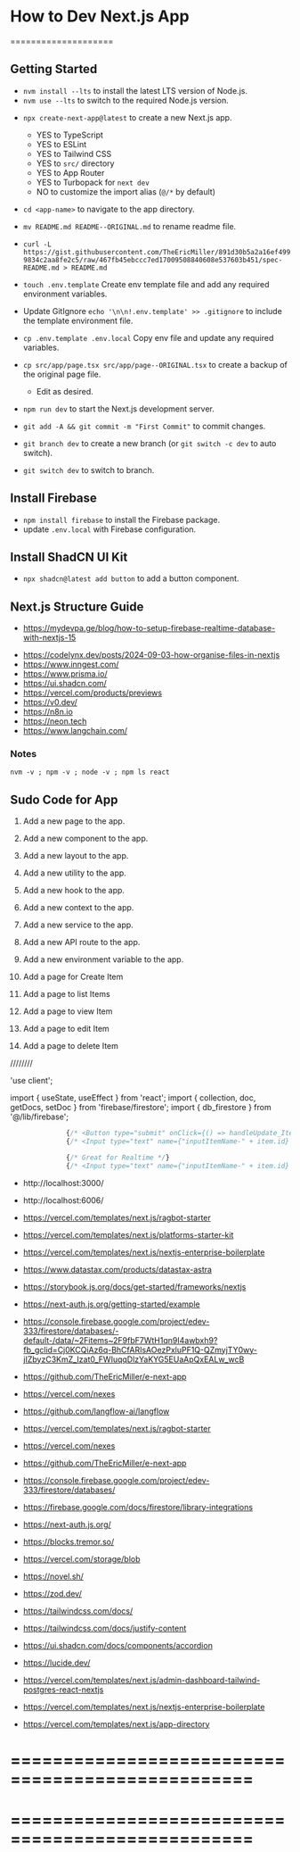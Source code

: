 # How to Dev Next.js App
====================

## Getting Started

- `nvm install --lts` to install the latest LTS version of Node.js.
- `nvm use --lts` to switch to the required Node.js version.
<!-- or `nvm install node` then `nvm alias default node` -->
<!-- - `npm install` to install all necessary packages. -->


- `npx create-next-app@latest` to create a new Next.js app.

  - YES to TypeScript
  - YES to ESLint
  - YES to Tailwind CSS
  - YES to `src/` directory
  - YES to App Router
  - YES to Turbopack for `next dev`
  - NO to customize the import alias (`@/*` by default)

- `cd <app-name>` to navigate to the app directory.

- `mv README.md README--ORIGINAL.md` to rename readme file.


- `curl -L https://gist.githubusercontent.com/TheEricMiller/891d30b5a2a16ef4999834c2aa8fe2c5/raw/467fb45ebccc7ed17009508840608e537603b451/spec-README.md > README.md`



- `touch .env.template` Create env template file and add any required environment variables.
- Update GitIgnore `echo '\n\n!.env.template' >> .gitignore` to include the template environment file.
- `cp .env.template .env.local` Copy env file and update any required variables.

- `cp src/app/page.tsx src/app/page--ORIGINAL.tsx` to create a backup of the original page file.

  - Edit as desired.

- `npm run dev` to start the Next.js development server.

- `git add -A && git commit -m "First Commit"` to commit changes.

- `git branch dev` to create a new branch  (or `git switch -c dev` to auto switch).
- `git switch dev` to switch to branch.


## Install Firebase

- `npm install firebase` to install the Firebase package.
- update `.env.local` with Firebase configuration.


## Install ShadCN UI Kit

- `npx shadcn@latest add button` to add a button component.

## Next.js Structure Guide

- https://mydevpa.ge/blog/how-to-setup-firebase-realtime-database-with-nextjs-15

* https://codelynx.dev/posts/2024-09-03-how-organise-files-in-nextjs
* https://www.inngest.com/
* https://www.prisma.io/
* https://ui.shadcn.com/
* https://vercel.com/products/previews
* https://v0.dev/
* https://n8n.io
* https://neon.tech
* https://www.langchain.com/

### Notes

`nvm -v ; npm -v ; node -v ; npm ls react`

## Sudo Code for App

1. Add a new page to the app.
2. Add a new component to the app.
3. Add a new layout to the app.
4. Add a new utility to the app.
5. Add a new hook to the app.
6. Add a new context to the app.
7. Add a new service to the app.
8. Add a new API route to the app.
9. Add a new environment variable to the app.

10. Add a page for Create Item
11. Add a page to list Items
12. Add a page to view Item
13. Add a page to edit Item
14. Add a page to delete Item

////////

'use client';

import { useState, useEffect } from 'react';
import { collection, doc, getDocs, setDoc } from 'firebase/firestore';
import { db_firestore } from '@/lib/firebase';


``` javascript
              {/* <Button type="submit" onClick={() => handleUpdate_Item(item.id, item.name)}><Save />Update</Button> */}
              {/* <Input type="text" name={"inputItemName-" + item.id} defaultValue={item.name} required className="field-sizing-content" /> */}

              {/* Great for Realtime */}
              {/* <Input type="text" name={"inputItemName-" + item.id} defaultValue={item.name} onChange={(e) => handleUpdate_Item(item.id, e.target.value)} required className="field-sizing-content" /> */}
```

* http://localhost:3000/
* http://localhost:6006/


* https://vercel.com/templates/next.js/ragbot-starter
* https://vercel.com/templates/next.js/platforms-starter-kit
* https://vercel.com/templates/next.js/nextjs-enterprise-boilerplate
* https://www.datastax.com/products/datastax-astra
* https://storybook.js.org/docs/get-started/frameworks/nextjs
* https://next-auth.js.org/getting-started/example

* https://console.firebase.google.com/project/edev-333/firestore/databases/-default-/data/~2Fitems~2F9fbF7WtH1qn9I4awbxh9?fb_gclid=Cj0KCQiAz6q-BhCfARIsAOezPxluPF1Q-QZmyjTY0wy-jIZbyzC3KmZ_Izat0_FWIuqqDlzYaKYG5EUaApQxEALw_wcB


* https://github.com/TheEricMiller/e-next-app

* https://vercel.com/nexes

* https://github.com/langflow-ai/langflow

* https://vercel.com/templates/next.js/ragbot-starter


* https://vercel.com/nexes
* https://github.com/TheEricMiller/e-next-app

* https://console.firebase.google.com/project/edev-333/firestore/databases/
* https://firebase.google.com/docs/firestore/library-integrations

* https://next-auth.js.org/
* https://blocks.tremor.so/
* https://vercel.com/storage/blob
* https://novel.sh/

* https://zod.dev/

* https://tailwindcss.com/docs/
* https://tailwindcss.com/docs/justify-content
* https://ui.shadcn.com/docs/components/accordion
* https://lucide.dev/

* https://vercel.com/templates/next.js/admin-dashboard-tailwind-postgres-react-nextjs
* https://vercel.com/templates/next.js/nextjs-enterprise-boilerplate
* https://vercel.com/templates/next.js/app-directory






# =================================================

# =================================================

